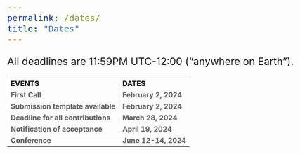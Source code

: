 ```yaml
---
permalink: /dates/
title: "Dates"
---
```

<html>
<head>
<meta name="viewport" content="width=device-width, initial-scale=1">
<style>

th, td {
  text-align: left;
  padding: 12px;
  font-size: 16px;
}

h1, h2, h3, h4, h5 {
  font-size:25px;
}
body {
    font-size: 23px;
}

</style>
</head>
<body>

<p>All deadlines are 11:59PM UTC-12:00 (“anywhere on Earth”).</p>

<table>
  <tr>
    <td style="text-shadow: 0.1px 0.1px"><b>EVENTS</b></td>
    <td style="text-shadow: 0.1px 0.1px"><b>DATES</b></td>
  </tr>
  <tr>
     <td style="color: #6b6b6b; text-shadow: 0.1px 0.1px"><b>First Call</b></td>
     <td style="color: #6b6b6b; text-shadow: 0.1px 0.1px"><b>February 2, 2024</b></td>
  </tr>
  <tr>
    <td style="color: #6b6b6b; text-shadow: 0.1px 0.1px"><b>Submission template available</b></td>
    <td style="color: #6b6b6b; text-shadow: 0.1px 0.1px"><b>February 2, 2024</b></td>
  </tr>
  <tr>
    <td style="color: #6b6b6b; text-shadow: 0.1px 0.1px"><b>Deadline for all contributions</b></td>
    <td style="color: #6b6b6b; text-shadow: 0.1px 0.1px"><b>March 28, 2024</b></td>
  </tr>
  <tr>
    <td style="color: #6b6b6b;  text-shadow: 0.1px 0.1px"><b>Notification of acceptance</b></td>
    <td style="color: #6b6b6b;  text-shadow: 0.1px 0.1px"><b>April 19, 2024</b></td>
  </tr>
  <tr>
    <td style="color: #6b6b6b; text-shadow: 0.1px 0.1px"><b>Conference</b></td>
    <td style="color: #6b6b6b; text-shadow: 0.1px 0.1px"><b>June 12-14, 2024</b></td>
  </tr>
</table>

</body>
</html>
